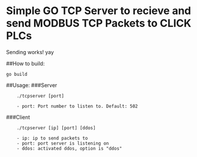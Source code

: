 # Simple GO TCP Server to recieve and send MODBUS TCP Packets to CLICK PLCs

Sending works! yay


##How to build:
```
go build
```

##Usage:
###Server
```
    ./tcpserver [port]

    - port: Port number to listen to. Default: 502
```
###Client
```
    ./tcpserver [ip] [port] [ddos]

    - ip: ip to send packets to
    - port: port server is listening on
    - ddos: activated ddos, option is "ddos"
```